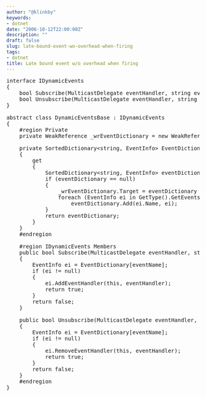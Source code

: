 ```yaml
---
author: "@klinkby"
keywords:
- dotnet
date: "2006-10-12T22:00:00Z"
description: ""
draft: false
slug: late-bound-event-wo-overhead-when-firing
tags:
- dotnet
title: Late bound event w/o overhead when firing
---
```



<pre class="csharpcode"><span class="kwrd">interface</span> IDynamicEvents 
{ 
    <span class="kwrd">bool</span> Subscribe(MulticastDelegate eventHandler, <span class="kwrd">string</span> eventName); 
    <span class="kwrd">bool</span> Unsubscribe(MulticastDelegate eventHandler, <span class="kwrd">string</span> eventName); 
} 

<span class="kwrd">abstract</span> <span class="kwrd">class</span> DynamicEventsBase : IDynamicEvents 
{ 
    <span class="preproc">#region</span> Private 
    <span class="kwrd">private</span> WeakReference _wrEventDictionary = <span class="kwrd">new</span> WeakReference(<span class="kwrd">null</span>); 

    <span class="kwrd">private</span> SortedDictionary&lt;<span class="kwrd">string</span>, EventInfo&gt; EventDictionary 
    { 
        get 
        { 
            SortedDictionary&lt;<span class="kwrd">string</span>, EventInfo&gt; eventDictionary = _wrEventDictionary.Target <span class="kwrd">as</span> SortedDictionary&lt;<span class="kwrd">string</span>, EventInfo&gt;; 
            <span class="kwrd">if</span> (eventDictionary == <span class="kwrd">null</span>) 
            { 
                _wrEventDictionary.Target = eventDictionary = <span class="kwrd">new</span> SortedDictionary&lt;<span class="kwrd">string</span>, EventInfo&gt;(StringComparer.Ordinal); 
                <span class="kwrd">foreach</span> (EventInfo ei <span class="kwrd">in</span> GetType().GetEvents(BindingFlags.Instance  BindingFlags.Public)) 
                    eventDictionary.Add(ei.Name, ei); 
            } 
            <span class="kwrd">return</span> eventDictionary; 
        } 
    } 
    <span class="preproc">#endregion</span> 

    <span class="preproc">#region</span> IDynamicEvents Members 
    <span class="kwrd">public</span> <span class="kwrd">bool</span> Subscribe(MulticastDelegate eventHandler, <span class="kwrd">string</span> eventName) 
    { 
        EventInfo ei = EventDictionary[eventName]; 
        <span class="kwrd">if</span> (ei != <span class="kwrd">null</span>) 
        { 
            ei.AddEventHandler(<span class="kwrd">this</span>, eventHandler); 
            <span class="kwrd">return</span> <span class="kwrd">true</span>; 
        } 
        <span class="kwrd">return</span> <span class="kwrd">false</span>; 
    } 

    <span class="kwrd">public</span> <span class="kwrd">bool</span> Unsubscribe(MulticastDelegate eventHandler, <span class="kwrd">string</span> eventName) 
    { 
        EventInfo ei = EventDictionary[eventName]; 
        <span class="kwrd">if</span> (ei != <span class="kwrd">null</span>) 
        { 
            ei.RemoveEventHandler(<span class="kwrd">this</span>, eventHandler); 
            <span class="kwrd">return</span> <span class="kwrd">true</span>; 
        } 
        <span class="kwrd">return</span> <span class="kwrd">false</span>; 
    } 
    <span class="preproc">#endregion</span> 
}</code></pre>

